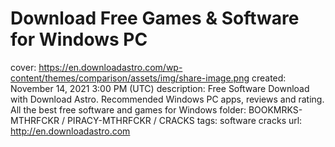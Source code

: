 # Download Free Games & Software for Windows PC

cover: https://en.downloadastro.com/wp-content/themes/comparison/assets/img/share-image.png
created: November 14, 2021 3:00 PM (UTC)
description: Free Software Download with Download Astro. Recommended Windows PC apps, reviews and rating. All the best free software and games for Windows
folder: BOOKMRKS-MTHRFCKR / PIRACY-MTHRFCKR / CRACKS
tags: software cracks
url: http://en.downloadastro.com
